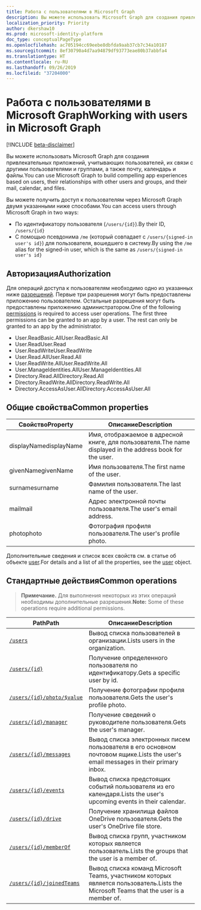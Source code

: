 ```yaml
---
title: Работа с пользователями в Microsoft Graph
description: Вы можете использовать Microsoft Graph для создания привлекательных приложений, учитывающих пользователей, их связи с другими пользователями и группами, а также почту, календарь и файлы.
localization_priority: Priority
author: dkershaw10
ms.prod: microsoft-identity-platform
doc_type: conceptualPageType
ms.openlocfilehash: ac705194cc69eebe8dbfda9aab37cb7c34a10187
ms.sourcegitcommit: 8ef30790a4d7aa94879df93773eae80b37abbfa4
ms.translationtype: HT
ms.contentlocale: ru-RU
ms.lasthandoff: 09/26/2019
ms.locfileid: "37204000"
---
```

# <a name="working-with-users-in-microsoft-graph"></a><span data-ttu-id="d8214-103">Работа с пользователями в Microsoft Graph</span><span class="sxs-lookup"><span data-stu-id="d8214-103">Working with users in Microsoft Graph</span></span>

[!INCLUDE [beta-disclaimer](../../includes/beta-disclaimer.md)]

<span data-ttu-id="d8214-104">Вы можете использовать Microsoft Graph для создания привлекательных приложений, учитывающих пользователей, их связи с другими пользователями и группами, а также почту, календарь и файлы.</span><span class="sxs-lookup"><span data-stu-id="d8214-104">You can use Microsoft Graph to build compelling app experiences based on users, their relationships with other users and groups, and their mail, calendar, and files.</span></span>

<span data-ttu-id="d8214-105">Вы можете получить доступ к пользователям через Microsoft Graph двумя указанными ниже способами.</span><span class="sxs-lookup"><span data-stu-id="d8214-105">You can access users through Microsoft Graph in two ways:</span></span>

- <span data-ttu-id="d8214-106">По идентификатору пользователя (`/users/{id}`).</span><span class="sxs-lookup"><span data-stu-id="d8214-106">By their ID, `/users/{id}`</span></span>
- <span data-ttu-id="d8214-107">С помощью псевдонима `/me` (который совпадает с `/users/{signed-in user's id}`) для пользователя, вошедшего в систему.</span><span class="sxs-lookup"><span data-stu-id="d8214-107">By using the `/me` alias for the signed-in user, which is the same as `/users/{signed-in user's id}`</span></span>

## <a name="authorization"></a><span data-ttu-id="d8214-108">Авторизация</span><span class="sxs-lookup"><span data-stu-id="d8214-108">Authorization</span></span>

<span data-ttu-id="d8214-p101">Для операций доступа к пользователям необходимо одно из указанных ниже [разрешений](https://developer.microsoft.com/graph/docs/authorization/permission_scopes). Первые три разрешения могут быть предоставлены приложению пользователем. Остальные разрешения могут быть предоставлены приложению администратором.</span><span class="sxs-lookup"><span data-stu-id="d8214-p101">One of the following [permissions](https://developer.microsoft.com/graph/docs/authorization/permission_scopes) is required to access user operations. The first three permissions can be granted to an app by a user. The rest can only be granted to an app by the administrator.</span></span>

- <span data-ttu-id="d8214-112">User.ReadBasic.All</span><span class="sxs-lookup"><span data-stu-id="d8214-112">User.ReadBasic.All</span></span>
- <span data-ttu-id="d8214-113">User.Read</span><span class="sxs-lookup"><span data-stu-id="d8214-113">User.Read</span></span>
- <span data-ttu-id="d8214-114">User.ReadWrite</span><span class="sxs-lookup"><span data-stu-id="d8214-114">User.ReadWrite</span></span>
- <span data-ttu-id="d8214-115">User.Read.All</span><span class="sxs-lookup"><span data-stu-id="d8214-115">User.Read.All</span></span>
- <span data-ttu-id="d8214-116">User.ReadWrite.All</span><span class="sxs-lookup"><span data-stu-id="d8214-116">User.ReadWrite.All</span></span>
- <span data-ttu-id="d8214-117">User.ManageIdentities.All</span><span class="sxs-lookup"><span data-stu-id="d8214-117">User.ManageIdentities.All</span></span>
- <span data-ttu-id="d8214-118">Directory.Read.All</span><span class="sxs-lookup"><span data-stu-id="d8214-118">Directory.Read.All</span></span>
- <span data-ttu-id="d8214-119">Directory.ReadWrite.All</span><span class="sxs-lookup"><span data-stu-id="d8214-119">Directory.ReadWrite.All</span></span>
- <span data-ttu-id="d8214-120">Directory.AccessAsUser.All</span><span class="sxs-lookup"><span data-stu-id="d8214-120">Directory.AccessAsUser.All</span></span>

## <a name="common-properties"></a><span data-ttu-id="d8214-121">Общие свойства</span><span class="sxs-lookup"><span data-stu-id="d8214-121">Common properties</span></span>

| <span data-ttu-id="d8214-122">Свойство</span><span class="sxs-lookup"><span data-stu-id="d8214-122">Property</span></span> | <span data-ttu-id="d8214-123">Описание</span><span class="sxs-lookup"><span data-stu-id="d8214-123">Description</span></span> |
|----------|-------------|
| <span data-ttu-id="d8214-124">displayName</span><span class="sxs-lookup"><span data-stu-id="d8214-124">displayName</span></span> | <span data-ttu-id="d8214-125">Имя, отображаемое в адресной книге, для пользователя.</span><span class="sxs-lookup"><span data-stu-id="d8214-125">The name displayed in the address book for the user.</span></span>|
|<span data-ttu-id="d8214-126">givenName</span><span class="sxs-lookup"><span data-stu-id="d8214-126">givenName</span></span>| <span data-ttu-id="d8214-127">Имя пользователя.</span><span class="sxs-lookup"><span data-stu-id="d8214-127">The first name of the user.</span></span> |
|<span data-ttu-id="d8214-128">surname</span><span class="sxs-lookup"><span data-stu-id="d8214-128">surname</span></span>| <span data-ttu-id="d8214-129">Фамилия пользователя.</span><span class="sxs-lookup"><span data-stu-id="d8214-129">The last name of the user.</span></span> |
|<span data-ttu-id="d8214-130">mail</span><span class="sxs-lookup"><span data-stu-id="d8214-130">mail</span></span>| <span data-ttu-id="d8214-131">Адрес электронной почты пользователя.</span><span class="sxs-lookup"><span data-stu-id="d8214-131">The user's email address.</span></span> |
|<span data-ttu-id="d8214-132">photo</span><span class="sxs-lookup"><span data-stu-id="d8214-132">photo</span></span>| <span data-ttu-id="d8214-133">Фотография профиля пользователя.</span><span class="sxs-lookup"><span data-stu-id="d8214-133">The user's profile photo.</span></span> |

<span data-ttu-id="d8214-134">Дополнительные сведения и список всех свойств см. в статье об объекте [user](user.md).</span><span class="sxs-lookup"><span data-stu-id="d8214-134">For details and a list of all the properties, see the [user](user.md) object.</span></span>

## <a name="common-operations"></a><span data-ttu-id="d8214-135">Стандартные действия</span><span class="sxs-lookup"><span data-stu-id="d8214-135">Common operations</span></span>

><span data-ttu-id="d8214-136">**Примечание.** Для выполнения некоторых из этих операций необходимы дополнительные разрешения.</span><span class="sxs-lookup"><span data-stu-id="d8214-136">**Note:** Some of these operations require additional permissions.</span></span>

| <span data-ttu-id="d8214-137">Path</span><span class="sxs-lookup"><span data-stu-id="d8214-137">Path</span></span>    | <span data-ttu-id="d8214-138">Описание</span><span class="sxs-lookup"><span data-stu-id="d8214-138">Description</span></span> |
|---------|-------------|
|[`/users`](../api/user-list.md) | <span data-ttu-id="d8214-139">Вывод списка пользователей в организации.</span><span class="sxs-lookup"><span data-stu-id="d8214-139">Lists users in the organization.</span></span> |
|[`/users/{id}`](../api/user-get.md) | <span data-ttu-id="d8214-140">Получение определенного пользователя по идентификатору.</span><span class="sxs-lookup"><span data-stu-id="d8214-140">Gets a specific user by id.</span></span> |
|[`/users/{id}/photo/$value`](../api/profilephoto-get.md)| <span data-ttu-id="d8214-141">Получение фотографии профиля пользователя.</span><span class="sxs-lookup"><span data-stu-id="d8214-141">Gets the user's profile photo.</span></span> |
|[`/users/{id}/manager`](../api/user-list-manager.md) | <span data-ttu-id="d8214-142">Получение сведений о руководителе пользователя.</span><span class="sxs-lookup"><span data-stu-id="d8214-142">Gets the user's manager.</span></span> |
|[`/users/{id}/messages`](../api/user-list-messages.md)| <span data-ttu-id="d8214-143">Вывод списка электронных писем пользователя в его основном почтовом ящике.</span><span class="sxs-lookup"><span data-stu-id="d8214-143">Lists the user's email messages in their primary inbox.</span></span> |
|[`/users/{id}/events`](../api/user-list-events.md) | <span data-ttu-id="d8214-144">Вывод списка предстоящих событий пользователя из его календаря.</span><span class="sxs-lookup"><span data-stu-id="d8214-144">Lists the user's upcoming events in their calendar.</span></span> |
|[`/users/{id}/drive`](../api/drive-get.md)| <span data-ttu-id="d8214-145">Получение хранилища файлов OneDrive пользователя.</span><span class="sxs-lookup"><span data-stu-id="d8214-145">Gets the user's OneDrive file store.</span></span> |
|[`/users/{id}/memberOf`](../api/user-list-memberof.md)| <span data-ttu-id="d8214-146">Вывод списка групп, участником которых является пользователь.</span><span class="sxs-lookup"><span data-stu-id="d8214-146">Lists the groups that the user is a member of.</span></span> |
|[`/users/{id}/joinedTeams`](../api/user-list-joinedteams.md)| <span data-ttu-id="d8214-147">Вывод списка команд Microsoft Teams, участником которых является пользователь.</span><span class="sxs-lookup"><span data-stu-id="d8214-147">Lists the Microsoft Teams that the user is a member of.</span></span> |
